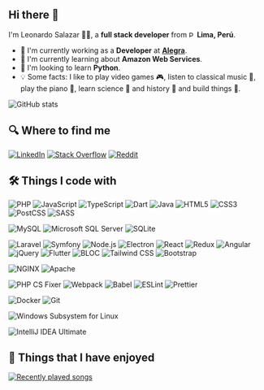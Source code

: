 ## Hi there 👋
I'm Leonardo Salazar 🧑‍💻, a **full stack developer** from <img src="https://hatscripts.github.io/circle-flags/flags/pe.svg" width="12" alt="Peruvian flag"> **Lima, Perú**.

- 💼 I'm currently working as a **Developer** at [**Alegra**](https://www.alegra.com/).
- 🌱 I'm currently learning about **Amazon Web Services**.
- 🔭 I'm looking to learn **Python**.
- 💡 Some facts: I like to play video games 🎮, listen to classical music 🎼, play the piano 🎹, learn science 🧬 and history 📖 and build things 🔨.

![GitHub stats](https://github-readme-stats.vercel.app/api?username=lsalazarm99&count_private=true&show_icons=true&hide=prs)

## 🔍 Where to find me
[![LinkedIn](https://img.shields.io/badge/LinkedIn-0077B5?style=for-the-badge&logo=linkedin&logoColor=white)](https://www.linkedin.com/in/lsalazarm99)
[![Stack Overflow](https://img.shields.io/badge/Stack_Overflow-FE7A16?style=for-the-badge&logo=stack-overflow&logoColor=white)](https://stackoverflow.com/users/10750938)
[![Reddit](https://img.shields.io/badge/Reddit-FF4500?style=for-the-badge&logo=reddit&logoColor=white)](https://www.reddit.com/user/lsalazarm99)

## 🛠️ Things I code with
![PHP](https://img.shields.io/badge/PHP-8892BD?style=for-the-badge&logo=php&logoColor=white)
![JavaScript](https://img.shields.io/badge/JavaScript-FCDC3A?style=for-the-badge&logo=javascript&logoColor=black)
![TypeScript](https://img.shields.io/badge/TypeScript-3378C2?style=for-the-badge&logo=typescript&logoColor=white)
![Dart](https://img.shields.io/badge/Dart-075898?style=for-the-badge&logo=dart&logoColor=white)
![Java](https://img.shields.io/badge/Java-E5242b?style=for-the-badge&logo=java&logoColor=white)
![HTML5](https://img.shields.io/badge/HTML5-DC4D2E?style=for-the-badge&logo=html5&logoColor=white)
![CSS3](https://img.shields.io/badge/CSS3-274DDF?style=for-the-badge&logo=css3&logoColor=white)
![PostCSS](https://img.shields.io/badge/PostCSS-DC3C1B?style=for-the-badge&logo=postcss&logoColor=white)
![SASS](https://img.shields.io/badge/Sass-CE6598?style=for-the-badge&logo=sass&logoColor=white)

![MySQL](https://img.shields.io/badge/MySQL-055B83?style=for-the-badge&logo=mysql&logoColor=white)
![Microsoft SQL Server](https://img.shields.io/badge/Microsoft_SQL_Server-CC2927?style=for-the-badge&logo=microsoftsqlserver&logoColor=white)
![SQLite](https://img.shields.io/badge/SQLite-074A63?style=for-the-badge&logo=sqlite&logoColor=white)

![Laravel](https://img.shields.io/badge/Laravel-FE312A?style=for-the-badge&logo=laravel&logoColor=white)
![Symfony](https://img.shields.io/badge/Symfony-1A171B?style=for-the-badge&logo=symfony&logoColor=white)
![Node.js](https://img.shields.io/badge/Node.js-3F8543?style=for-the-badge&logo=node.js&logoColor=white)
![Electron](https://img.shields.io/badge/Electron-48848E?style=for-the-badge&logo=electron&logoColor=white)
![React](https://img.shields.io/badge/React-64DAF9?style=for-the-badge&logo=react&logoColor=black)
![Redux](https://img.shields.io/badge/Redux-764BB8?style=for-the-badge&logo=redux&logoColor=white)
![Angular](https://img.shields.io/badge/Angular-C20832?style=for-the-badge&logo=angular&logoColor=white)
![jQuery](https://img.shields.io/badge/jQuery-0D69AA?style=for-the-badge&logo=jquery&logoColor=white)
![Flutter](https://img.shields.io/badge/Flutter-62C9F6?style=for-the-badge&logo=flutter&logoColor=white)
![BLOC](https://img.shields.io/badge/BLOC-0A84BE?style=for-the-badge&logo=flutter&logoColor=white)
![Tailwind CSS](https://img.shields.io/badge/Tailwind_CSS-15B6D2?style=for-the-badge&logo=tailwind-css&logoColor=white)
![Bootstrap](https://img.shields.io/badge/Bootstrap-7715F1?style=for-the-badge&logo=bootstrap&logoColor=white)

![NGINX](https://img.shields.io/badge/NGINX-0C9641?style=for-the-badge&logo=nginx&logoColor=white)
![Apache](https://img.shields.io/badge/Apache-C22342?style=for-the-badge&logo=apache&logoColor=white)

![PHP CS Fixer](https://img.shields.io/badge/PHP_CS_Fixer-1A171B?style=for-the-badge&logo=php&logoColor=white)
![Webpack](https://img.shields.io/badge/Webpack-2072B1?style=for-the-badge&logo=webpack&logoColor=white)
![Babel](https://img.shields.io/badge/Babel-F9DC54?style=for-the-badge&logo=babel&logoColor=black)
![ESLint](https://img.shields.io/badge/ESLint-4B33BE?style=for-the-badge&logo=eslint&logoColor=white)
![Prettier](https://img.shields.io/badge/Prettier-1A2B33?style=for-the-badge&logo=prettier&logoColor=white)

![Docker](https://img.shields.io/badge/Docker-2896E9?style=for-the-badge&logo=docker&logoColor=white)
![Git](https://img.shields.io/badge/Git-F54F31?style=for-the-badge&logo=git&logoColor=white)

![Windows Subsystem for Linux](https://img.shields.io/badge/Windows_Subsystem_for_Linux-000000?style=for-the-badge&logo=linux&logoColor=white)

![IntelliJ IDEA Ultimate](https://img.shields.io/badge/IntelliJ_IDEA_Ultimate-000000?style=for-the-badge&logo=intellij-idea&logoColor=white)

## 🎉 Things that I have enjoyed
[![Recently played songs](https://spotify-recently-played-readme.vercel.app/api?user=12182353177&unique=true)](https://open.spotify.com/user/12182353177)
